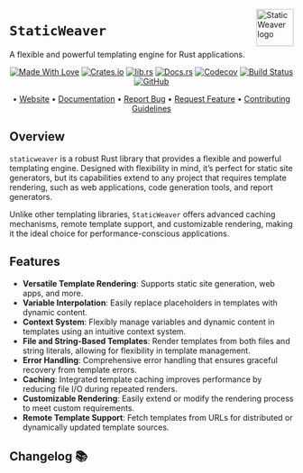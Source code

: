 <!-- markdownlint-disable MD033 MD041 -->
<img src="https://kura.pro/staticweaver/images/logos/staticweaver.svg"
alt="StaticWeaver logo" height="66" align="right" />
<!-- markdownlint-enable MD033 MD041 -->

# `StaticWeaver`

A flexible and powerful templating engine for Rust applications.

<!-- markdownlint-disable MD033 MD041 -->
<center>
<!-- markdownlint-enable MD033 MD041 -->

[![Made With Love][made-with-rust]][08] [![Crates.io][crates-badge]][03] [![lib.rs][libs-badge]][01] [![Docs.rs][docs-badge]][04] [![Codecov][codecov-badge]][06] [![Build Status][build-badge]][07] [![GitHub][github-badge]][09]

• [Website][00] • [Documentation][04] • [Report Bug][02] • [Request Feature][02] • [Contributing Guidelines][05]

<!-- markdownlint-disable MD033 MD041 -->
</center>
<!-- markdownlint-enable MD033 MD041 -->

## Overview

`staticweaver` is a robust Rust library that provides a flexible and powerful templating engine. Designed with flexibility in mind, it’s perfect for static site generators, but its capabilities extend to any project that requires template rendering, such as web applications, code generation tools, and report generators.

Unlike other templating libraries, `StaticWeaver` offers advanced caching mechanisms, remote template support, and customizable rendering, making it the ideal choice for performance-conscious applications.

## Features

- **Versatile Template Rendering**: Supports static site generation, web apps, and more.
- **Variable Interpolation**: Easily replace placeholders in templates with dynamic content.
- **Context System**: Flexibly manage variables and dynamic content in templates using an intuitive context system.
- **File and String-Based Templates**: Render templates from both files and string literals, allowing for flexibility in template management.
- **Error Handling**: Comprehensive error handling that ensures graceful recovery from template errors.
- **Caching**: Integrated template caching improves performance by reducing file I/O during repeated renders.
- **Customizable Rendering**: Easily extend or modify the rendering process to meet custom requirements.
- **Remote Template Support**: Fetch templates from URLs for distributed or dynamically updated template sources.

[00]: https://staticweaver.com
[01]: https://lib.rs/crates/staticweaver
[02]: https://github.com/sebastienrousseau/staticweaver/issues
[03]: https://crates.io/crates/staticweaver
[04]: https://docs.rs/staticweaver
[05]: https://github.com/sebastienrousseau/staticweaver/blob/main/CONTRIBUTING.md
[06]: https://codecov.io/gh/sebastienrousseau/staticweaver
[07]: https://github.com/sebastienrousseau/staticweaver/actions?query=branch%3Amain
[08]: https://www.rust-lang.org/
[09]: https://github.com/sebastienrousseau/staticweaver

[build-badge]: https://img.shields.io/github/actions/workflow/status/sebastienrousseau/staticweaver/release.yml?branch=main&style=for-the-badge&logo=github
[codecov-badge]: https://img.shields.io/codecov/c/github/sebastienrousseau/staticweaver?style=for-the-badge&token=OOnQTi8yIQ&logo=codecov
[crates-badge]: https://img.shields.io/crates/v/staticweaver.svg?style=for-the-badge&color=fc8d62&logo=rust
[docs-badge]: https://img.shields.io/badge/docs.rs-staticweaver-66c2a5?style=for-the-badge&labelColor=555555&logo=docs.rs
[github-badge]: https://img.shields.io/badge/github-sebastienrousseau/staticweaver-8da0cb?style=for-the-badge&labelColor=555555&logo=github
[libs-badge]: https://img.shields.io/badge/lib.rs-v0.0.1-orange.svg?style=for-the-badge
[made-with-rust]: https://img.shields.io/badge/rust-f04041?style=for-the-badge&labelColor=c0282d&logo=rust

## Changelog 📚
